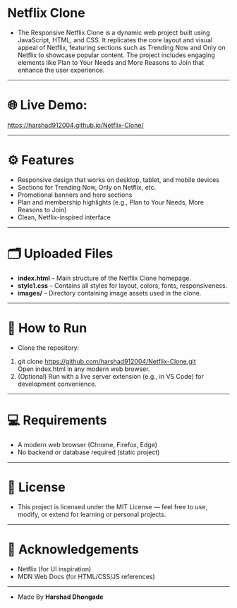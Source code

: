 # Netflix Clone  
- The Responsive Netflix Clone is a dynamic web project built using JavaScript, HTML, and CSS. It replicates the core layout and visual appeal of Netflix, featuring sections such as Trending Now and Only on Netflix to showcase popular content. The project includes engaging elements like Plan to Your Needs and More Reasons to Join that enhance the user experience.

---

# 🌐 Live Demo:  
https://harshad912004.github.io/Netflix-Clone/

---

# ⚙️ Features
- Responsive design that works on desktop, tablet, and mobile devices
- Sections for Trending Now, Only on Netflix, etc.
- Promotional banners and hero sections
- Plan and membership highlights (e.g., Plan to Your Needs, More Reasons to Join)
- Clean, Netflix-inspired interface

---

# 🗂 Uploaded Files
- **index.html** – Main structure of the Netflix Clone homepage.
- **style1.css** – Contains all styles for layout, colors, fonts, responsiveness.
- **images/** – Directory containing image assets used in the clone.

---

# 🚀 How to Run
- Clone the repository:  
1) git clone https://github.com/harshad912004/Netflix-Clone.git  
   Open index.html in any modern web browser.
2) (Optional) Run with a live server extension (e.g., in VS Code) for development convenience.

---

# 💻 Requirements
- A modern web browser (Chrome, Firefox, Edge)
- No backend or database required (static project)

---

# 📝 License
- This project is licensed under the MIT License — feel free to use, modify, or extend for learning or personal projects.

---

# 🙌 Acknowledgements
- Netflix (for UI inspiration)
- MDN Web Docs (for HTML/CSS/JS references)

---

- Made By **Harshad Dhongade**
